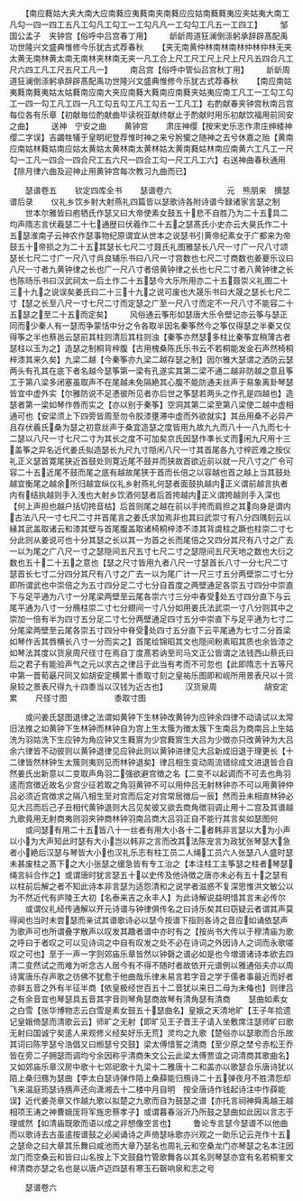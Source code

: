 <!-- { "loadSidebar": true } -->
　　【南应蕤姑大夹大南大应南蕤应夷蕤南夹南蕤应应姑南蕤蕤夷应夹姑夷大南工凡勾一四一四工五凡工勾凡工勾工一工勾凡凡一工勾勾工凡五一工四工】
　　邹国公孟子　夹钟宫【俗呼中吕宫春丁用】
　　龂龂周道狂澜倒漴躬承辞辟髙配禹功世隆兴文盛典惟修今乐犹古式荐春秋
　　【夹无南黄仲林南林南林仲林仲林无夹太黄无南林黄太南无南林夹林南无夹一凡工合上尺工尺工尺上尺上尺凡五四合凡工尺六四工凡工尺五尺工凡一】
　　南吕宫【俗呼中管仙吕宫秋丁用】
　　龂龂周道狂澜倒漴躬承辞辟髙配禹功世隆兴文盛典惟修今乐犹古式荐春秋
　　【南应南姑夷蕤南蕤夷姑太姑蕤南应南大夹应南蕤大蕤南应南蕤夹姑夷应南工凡工一工勾工勾工一四一勾工凡工四一凡工勾五勾工凡工勾五一工凡工】右酌献春夹钟宫秋南吕宫每位各有乐章【初献毎位酌献曲毕读祝亚献终献止于酌献时用乐初献饮福用前同安之曲】
　　送神　宁安之曲
　　黄钟宫
　　肃庄神缨【按宋史乐志作肃庄绅緌神缨二字误】吉蠲牲犠于皇眀祀登荐惟时神之来兮肹蠁之随神之去兮休嘉之贻【黄南应南姑林蕤姑南应姑太黄姑太黄林南太黄林姑太黄南蕤姑林南应南黄六工凡工一尺勾一工凡一四合一四合尺工五六尺一四合工勾一尺工凡工六】右送神曲春秋通用【除月律六曲及迎神止用黄钟宫每次教习九曲而已】

　　瑟谱卷五
　　钦定四库全书
　　瑟谱卷六　　　　　　　元　熊朋来　撰瑟谱后录
　　仪礼乡饮乡射大射燕礼四篇皆以瑟歌诗各附诗谱今録诸家言瑟之制
　　世本尔雅皆曰庖牺氏作瑟又曰大帝使素女鼓五十悲不自胜乃为二十五具二均声隋志言伏羲瑟二十七通歴曰伏羲作二十五之瑟髙氏小史亦云大昊氏作二十五瑟淮南子云神农作瑟事物纪原谓宜从世本之说瑟书引黄帝纪素女于广都来为帝鼓五十帝损之为二十五其瑟长七尺二寸聂氏礼图雅瑟长八尺一寸广一尺八寸颂瑟长七尺二寸广一尺八寸呉良辅乐书曰八尺一寸宫数也七尺二寸商数也姜夔乐议曰八尺一寸者九黄钟律之长也广一尺八寸者倍黄钟律之长也七尺二寸者八黄钟律之长也陈旸乐书曰汉武祠太一后土作二十五瑟今大乐所用亦二十五聂崇义礼图二十三十九之说误矣姜氏曰二十三十九之说可废也大晟乐书曰大晟之瑟长七尺二寸【瑟之长至八尺一寸七尺二寸而定瑟之广至一尺八寸而定不一尺八寸不能容二十五瑟之至二十五而定矣】
　　风俗通云筝形如瑟唐大乐令壁记亦云筝与瑟正同而少秦人有一瑟而争蒙恬中分之令各取半因名秦筝然今之筝仅得瑟之半秦又仅得筝之半也蔡邕云瑟前其柱则清后其柱则浊【秦筝亦然瑟多柱比秦筝宜稍薄古者瑟柱以玉为之】造瑟之制桐背梓腹【古用槐桑陈氏乐书云不若桐能发金石声然椅桐梓漆其来久矣】九梁二越【今秦筝亦九梁二越存瑟之制】因尔雅大瑟谓之洒防云瑟两头有孔其在底下者名越今瑟筝第一梁有孔遂实其第二梁不通二越非防越之意且筝工于第八梁多闭塞虽取声不在尾越未免隔絶其心腹不能防通夫丝声于易象离卦琴瑟皆宜中虚外实【尔雅防说不足慿彼所见者亦后世之筝瑟若两头之作孔是四越也】造瑟者第一梁如琴作唇而实之【亦以别于秦筝】空洞其第二梁至第八梁使二越中虚相通可也【安梁须上下四旁皆周至勿令胶漆壅滞中虚而外欲就实】其岳用桑不必异产且存伏羲氏桑为瑟之初意丝声于桑宜造瑟之度皆用九故九九而八十一八九而七十二瑟以八尺一寸七尺二寸为其长之度不可加矣京氏因瑟作凖长丈而闲九尺用十三盖筝之异名近代姜氏拟造瑟长九尺九寸隠闲八尺一寸其首尾各九寸梓匠难之按仪礼正义瑟首寛尾狭近首鼓处则寛近尾不鼓并而狭故首欲近前以就一尺八寸之广令可容二十五近尾不鼓而尾之底有越故尾狭于首而长倍之以容越也首之越上当其鼓处越宜衡尾之越余所归越宜纵仪礼乡射燕礼何瑟者面鼓执越内正义谓前越言执者内有结执越则手入浅也大射乡饮酒何瑟者后首挎越内正义谓挎越则手入深也【何上声担也越户括切挎音枯】后首则尾之越在前以手挎而肩担之其向身是谓内古法八尺一寸七尺二寸并首尾言之姜氏求加焉非也其曰武崇寸有八分四隅刻云以縁其武盖取诸云和漆其壁与首尾腹盖取诸椅桐梓漆不漆其背虞柱之蹶也柱崇二寸七分此则从姜说可也十分其瑟之长以其一为首之长而尾倍之又四分其尺有八寸之广去一以为尾之广八尺一寸之瑟隠间五尺五寸七尺二寸之瑟隠间五尺天地之数也大衍之数也五十二十五之意也【瑟之尺寸皆用九者八尺一寸瑟首长八寸一分七尺二寸瑟首长七寸二分四分其尺有八寸之广去一以为尾广计一尺三寸五分两壁崇二寸七分即所谓武也中崇倍之为五寸四分足二寸七分自首度之两壁通足各崇五寸四分中崇直下与足平通为八寸一分尾梁两壁至云尾各崇六寸三分中春受处五寸四分直下与云尾平通为八寸一分鴈柱崇二寸七分翅间一寸八分如用姜氏法武崇一寸八分则其中之崇加一倍有半为四寸五分足二寸七分两壁通足四寸五分中崇直下与足平通为七寸二分尾梁两壁至云尾各崇五寸四分中脊受处四寸五分直下云平尾通为七寸二分首梁如琴作舌其唇横长八寸一分而实之】首尾绘锦昭其文也隠间粉素昭其质也余皆漆之如琴法其度以货泉周尺径寸在焉自丁度髙若讷至司马文正公皆谓之法钱西山蔡氏曰后之君子有能验声气之元以求古之律吕于此当有考而不可忽也【此即隋志十五等尺中第一晋荀朂尺同又如胡安定横累十黍取寸刻之皇祐乐图即和岘所用景表尺以十货泉较之景表尺得九十四黍当以汉钱为近古也】
　　汉货泉周　　　　　　胡安定累
　　尺径寸图　　　　　　黍取寸图

　　或问姜氏瑟图退律之法谓如黄钟下生林钟改黄钟为应钟余四律不动请试以太常旧法推之如黄钟下生林钟而林钟自为宫上生太簇为徴太簇下生南吕为商南吕上生姑洗为羽姑洗下生应钟为角应钟又生蕤賔为少宫蕤賔生大吕为少徴亦只改黄钟为大吕余六律皆不动彼则以黄钟退律见应钟此则以黄钟进律见大吕新成旧退于理更长【十二律皆然林钟生太簇则夷则见而林钟退矣】律吕相生变动周流错综成文进退皆合自然姜氏出新意以二变取声角羽二强欲避宫徴之名【二变不以起调而不可去也角羽逺而宫徴近故名少宫少征若取之角羽黄钟不可以用仲吕无射林钟亦不可以用黄钟仲吕必须近宫徴求之隔八相生至对宫而后定对宫常居徴后一辰】然而丑未相直林钟必见大吕而后己子丑相代黄钟退则大吕见矣彼又欲去商角徴羽调止用十二宫及其谱越九歌竟用无射商夷则羽夹钟商林钟羽南吕商大吕羽正自不能行其言矣如瑟图何
　　或问瑟有用二十五皆八十一丝者有用大小各十二者韩非言瑟以大为小声以小为大声知此时瑟有大小岂以韩非之言而改其法陈宠言为政犹张琴瑟大急者小絶后汉瑟与琴皆大小也汉礼乐志有柱工员二人绳工员六人张瑟八人盛时瑟未甚废柱之髙下之大小张瑟之缓急皆有专工治之【本注柱工主筝瑟之柱者琴瑟绳言紏合作之】或谓唐时犹言瑟五十以史传及他诗徴之唐亦未必有五十之瑟有以柱前后解之者不知此诗本非言瑟为适怨清和之说学者滋惑不复深思惟洪文敏公以为不然近代有庐陵王大初【名泰来吉之永丰人】为此诗解说益明惜其言未必传尔
　　或谓仪礼经传通解以开元诗谱与钟律俱传名之曰诗乐矣其曰窃疑云者谓其声莫得闻也当时未尝瑟而亲试其谱歌诗必以瑟今按谱下指则各诗之音应如诵依瑟声为歌声可也所谓叠字散声以叹发其趣者谱中亦时有之【按尚书大传以于穆清庙为歌之呼曰于者叹之可以见诗词之中自有叹发之处不必在诗词之外因诗人之词而永歌嗟叹之可也】至于一声一字则郊庙乐章皆然以钟磬之谱必如是也今増谱诸诗本欲去四清二变然试之而难为听念古人居今有不得不随时者故依开元谱例以雅通俗夫亦以周诗寓唐乐存声歌之彷佛不犹愈于他曲哉乐律未易言若字音之学于儒者事最近而好者亦鲜五音之外有半征半商【依皇极经世百五十二音犹以来日二母为未偹也】则律吕之有余音宜也琴瑟具五音其字音则琴角瑟商故琴有清角瑟有清商
　　瑟曲如素女之白雪【张华博物志云白雪是素女鼓五十瑟曲名】皇娥之天清地旷【王子年拾遗记皇娥倚瑟而清歌云云】师旷之无射【即旷见王子晋王子请入坐敷席注瑟师旷曰歌无射曰国诚宁矣逺人来观修义经矣好乐无荒】灵均之九歌【楚俗亦以瑟歌而合乐故其词曰陈竽瑟兮浩倡又曰縆瑟兮交鼓】梁太傅惜誓之清商【至少原之埜兮赤松王乔皆在旁二子拥瑟而调均兮余因称乎清商朱文公云此梁太傅贾谊之词清商其歌曲名】又如郊庙乐章汉房中歌十七郊祀歌十九梁十二雅唐十二和盖亦以歌瑟合乐唐诗犹以陌上桑归鴈为瑟曲【李太白瑟诗弹作陌上桑薛能归鴈诗二十五弹夜月不胜清怨却飞来温庭筠瑟诗鴈声还向潇湘去十二楼中月自明　按全唐诗作钱起诗注中作薛能误】近代姜尧章又作越九歌以拟楚之九歌而自为鼓瑟之谱【亦托言祠神舜禹越王越相项王涛之神曹娥厐将军旌忠蔡孝子】或谓暮春浴沂乃所鼓之瑟曲如此因以言志于理或然【如清庙既歌而语以成之非想像空言也】
　　鲁论专言瑟今瑟谱不以他曲而以歌诗去古虽逺按谱鼓之必闻诵诗之声倚瑟咏歌亦兴观之一助乐记云尧作十五之瑟命之曰大章其乐舞曰咸池而大章乃瑟名也周礼云和空桑龙门亦琴瑟之名本注因龙门而空桑云和皆曰山名按上下文鼓鼗竹管歌舞各以其名则琴瑟亦宜有名若桐峯文梓清商亦瑟之名也是以唐卢迈四瑟有寒玉石磬响泉和志之号

　　瑟谱卷六
